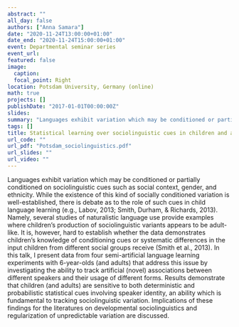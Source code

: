 ```yaml
---
abstract: ""
all_day: false
authors: ["Anna Samara"]
date: "2020-11-24T13:00:00+01:00"
date_end: "2020-11-24T15:00:00+01:00"
event: Departmental seminar series
event_url: 
featured: false
image:
  caption: 
  focal_point: Right
location: Potsdam University, Germany (online)
math: true
projects: []
publishDate: "2017-01-01T00:00:00Z"
slides:
summary: "Languages exhibit variation which may be conditioned or partially conditioned on sociolinguistic cues such as social context, gender, and ethnicity. While the existence of this kind of socially conditioned variation is well-established, there is debate as to the role of such cues in child language learning (e.g., Labov, 2013; Smith, Durham, & Richards, 2013). Namely, several studies of naturalistic language use provide examples where children’s production of sociolinguistic variants appears to be adult-like. It is, however, hard to establish whether the data demonstrates children’s knowledge of conditioning cues or systematic differences in the input children from different social groups receive (Smith et al., 2013). In this talk, I present data from four semi-artificial language learning experiments with 6-year-olds (and adults) that address this issue by investigating the ability to track artificial (novel) associations between different speakers and their usage of different forms. Results demonstrate that children (and adults) are sensitive to both deterministic and probabilistic statistical cues involving speaker identity, an ability which is fundamental to tracking sociolinguistic variation. Implications of these findings for the literatures on developmental sociolinguistics and regularization of unpredictable variation are discussed."
tags: []
title: Statistical learning over sociolinguistic cues in children and adults
url_code: ""
url_pdf: "Potsdam_sociolinguistics.pdf"
url_slides: ""
url_video: ""
---
```


Languages exhibit variation which may be conditioned or partially conditioned on sociolinguistic cues such as social context, gender, and ethnicity. While the existence of this kind of socially conditioned variation is well-established, there is debate as to the role of such cues in child language learning (e.g., Labov, 2013; Smith, Durham, & Richards, 2013). Namely, several studies of naturalistic language use provide examples where children’s production of sociolinguistic variants appears to be adult-like. It is, however, hard to establish whether the data demonstrates children’s knowledge of conditioning cues or systematic differences in the input children from different social groups receive (Smith et al., 2013). In this talk, I present data from four semi-artificial language learning experiments with 6-year-olds (and adults) that address this issue by investigating the ability to track artificial (novel) associations between different speakers and their usage of different forms. Results demonstrate that children (and adults) are sensitive to both deterministic and probabilistic statistical cues involving speaker identity, an ability which is fundamental to tracking sociolinguistic variation. Implications of these findings for the literatures on developmental sociolinguistics and regularization of unpredictable variation are discussed.